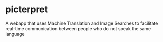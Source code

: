 # picterpret
A webapp that uses Machine Translation and Image Searches to facilitate real-time communication between people who do not speak the same language
